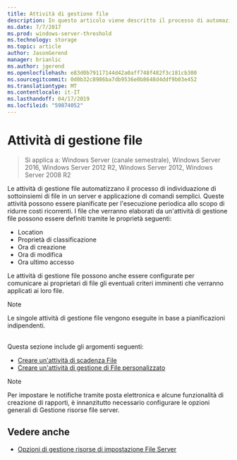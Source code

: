 ```yaml
---
title: Attività di gestione file
description: In questo articolo viene descritto il processo di automazione delle attività di gestione file
ms.date: 7/7/2017
ms.prod: windows-server-threshold
ms.technology: storage
ms.topic: article
author: JasonGerend
manager: brianlic
ms.author: jgerend
ms.openlocfilehash: e83d0b79117144d42a0aff748f482f3c181cb300
ms.sourcegitcommit: 0d0b32c8986ba7db9536e0b8648d4ddf9b03e452
ms.translationtype: MT
ms.contentlocale: it-IT
ms.lasthandoff: 04/17/2019
ms.locfileid: "59874052"
---
```

# <a name="file-management-tasks"></a>Attività di gestione file

> Si applica a: Windows Server (canale semestrale), Windows Server 2016, Windows Server 2012 R2, Windows Server 2012, Windows Server 2008 R2

Le attività di gestione file automatizzano il processo di individuazione di sottoinsiemi di file in un server e applicazione di comandi semplici. Queste attività possono essere pianificate per l'esecuzione periodica allo scopo di ridurre costi ricorrenti. I file che verranno elaborati da un'attività di gestione file possono essere definiti tramite le proprietà seguenti:

-   Location
-   Proprietà di classificazione
-   Ora di creazione
-   Ora di modifica
-   Ora ultimo accesso

Le attività di gestione file possono anche essere configurate per comunicare ai proprietari di file gli eventuali criteri imminenti che verranno applicati ai loro file.

> [!Note]
> Le singole attività di gestione file vengono eseguite in base a pianificazioni indipendenti.

<br />
Questa sezione include gli argomenti seguenti:

-   [Creare un'attività di scadenza File](create-file-expiration-task.md)
-   [Creare un'attività di gestione di File personalizzato](create-custom-file-management-task.md)

> [!Note]
> Per impostare le notifiche tramite posta elettronica e alcune funzionalità di creazione di rapporti, è innanzitutto necessario configurare le opzioni generali di Gestione risorse file server.

## <a name="see-also"></a>Vedere anche

-   [Opzioni di gestione risorse di impostazione File Server](setting-file-server-resource-manager-options.md)


